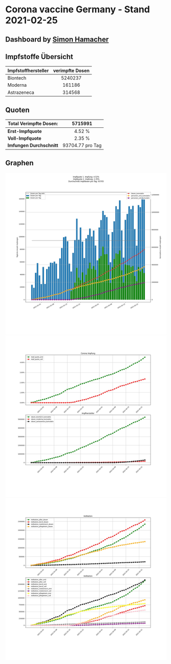 # Corona vaccine Germany - Stand 2021-02-25
## Dashboard by [Simon Hamacher](https://www.shamacher.eu)
## Impfstoffe Übersicht
**Impfstoffhersteller** | **verimpfte Dosen**
-------- | :--------:
Biontech | 5240237
Moderna | 161186
Astrazeneca | 314568


## Quoten
**Total Verimpfte Dosen:** | 5715991
-------- | :--------:
**Erst-Impfquote** | 4.52 %
**Voll-Impfquote** | 2.35 %
**Imfungen Durchschnitt** | 93704.77 pro Tag
## Graphen
<img src="Impfungen-Corona-01.jpg" alt="Corona-1" title="optionaler Titel" />
<img src="Impfungen-Corona-02.jpg" alt="Corona-2" title="optionaler Titel" />
<img src="Impfungen-Corona-03.jpg" alt="Corona-3" title="optionaler Titel" />

